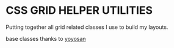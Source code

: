 # CSS GRID HELPER UTILITIES


Putting together all grid related classes I use to build my layouts.

base classes thanks to [yoyosan](https://gist.github.com/yoyosan/d3fc2a5dc65ddf103a96d69a7e9d236f)